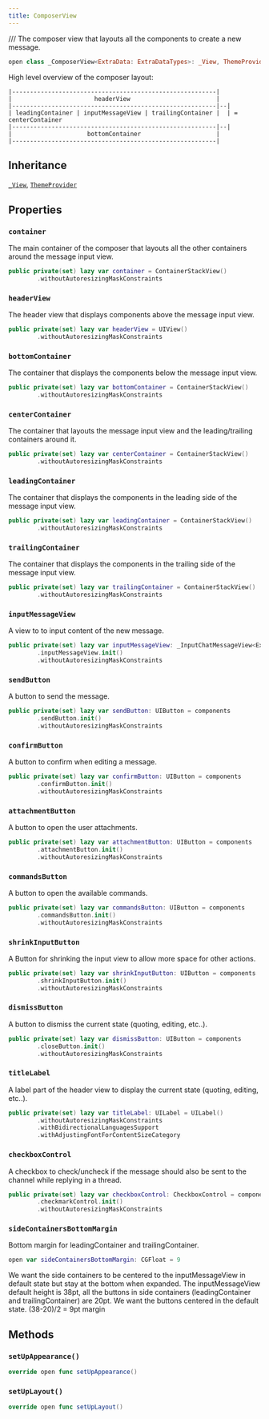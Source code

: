```yaml
---
title: ComposerView
---
```


/// The composer view that layouts all the components to create a new message.

``` swift
open class _ComposerView<ExtraData: ExtraDataTypes>: _View, ThemeProvider 
```

High level overview of the composer layout:

``` 
|---------------------------------------------------------|
|                       headerView                        |
|---------------------------------------------------------|--|
| leadingContainer | inputMessageView | trailingContainer |  | = centerContainer
|---------------------------------------------------------|--|
|                     bottomContainer                     |
|---------------------------------------------------------|
```

## Inheritance

[`_View`](../../common-views/_view), [`ThemeProvider`](../../utils/theme-provider)

## Properties

### `container`

The main container of the composer that layouts all the other containers around the message input view.

``` swift
public private(set) lazy var container = ContainerStackView()
        .withoutAutoresizingMaskConstraints
```

### `headerView`

The header view that displays components above the message input view.

``` swift
public private(set) lazy var headerView = UIView()
        .withoutAutoresizingMaskConstraints
```

### `bottomContainer`

The container that displays the components below the message input view.

``` swift
public private(set) lazy var bottomContainer = ContainerStackView()
        .withoutAutoresizingMaskConstraints
```

### `centerContainer`

The container that layouts the message input view and the leading/trailing containers around it.

``` swift
public private(set) lazy var centerContainer = ContainerStackView()
        .withoutAutoresizingMaskConstraints
```

### `leadingContainer`

The container that displays the components in the leading side of the message input view.

``` swift
public private(set) lazy var leadingContainer = ContainerStackView()
        .withoutAutoresizingMaskConstraints
```

### `trailingContainer`

The container that displays the components in the trailing side of the message input view.

``` swift
public private(set) lazy var trailingContainer = ContainerStackView()
        .withoutAutoresizingMaskConstraints
```

### `inputMessageView`

A view to to input content of the new message.

``` swift
public private(set) lazy var inputMessageView: _InputChatMessageView<ExtraData> = components
        .inputMessageView.init()
        .withoutAutoresizingMaskConstraints
```

### `sendButton`

A button to send the message.

``` swift
public private(set) lazy var sendButton: UIButton = components
        .sendButton.init()
        .withoutAutoresizingMaskConstraints
```

### `confirmButton`

A button to confirm when editing a message.

``` swift
public private(set) lazy var confirmButton: UIButton = components
        .confirmButton.init()
        .withoutAutoresizingMaskConstraints
```

### `attachmentButton`

A button to open the user attachments.

``` swift
public private(set) lazy var attachmentButton: UIButton = components
        .attachmentButton.init()
        .withoutAutoresizingMaskConstraints
```

### `commandsButton`

A button to open the available commands.

``` swift
public private(set) lazy var commandsButton: UIButton = components
        .commandsButton.init()
        .withoutAutoresizingMaskConstraints
```

### `shrinkInputButton`

A Button for shrinking the input view to allow more space for other actions.

``` swift
public private(set) lazy var shrinkInputButton: UIButton = components
        .shrinkInputButton.init()
        .withoutAutoresizingMaskConstraints
```

### `dismissButton`

A button to dismiss the current state (quoting, editing, etc..).

``` swift
public private(set) lazy var dismissButton: UIButton = components
        .closeButton.init()
        .withoutAutoresizingMaskConstraints
```

### `titleLabel`

A label part of the header view to display the current state (quoting, editing, etc..).

``` swift
public private(set) lazy var titleLabel: UILabel = UILabel()
        .withoutAutoresizingMaskConstraints
        .withBidirectionalLanguagesSupport
        .withAdjustingFontForContentSizeCategory
```

### `checkboxControl`

A checkbox to check/uncheck if the message should also
be sent to the channel while replying in a thread.

``` swift
public private(set) lazy var checkboxControl: CheckboxControl = components
        .checkmarkControl.init()
        .withoutAutoresizingMaskConstraints
```

### `sideContainersBottomMargin`

Bottom margin for leadingContainer and trailingContainer.

``` swift
open var sideContainersBottomMargin: CGFloat = 9
```

We want the side containers to be centered to the inputMessageView in default state but stay at the bottom when expanded.
The inputMessageView default height is 38pt,
all the buttons in side containers (leadingContainer and trailingContainer) are 20pt.
We want the buttons centered in the default state. (38-20)/2 = 9pt margin

## Methods

### `setUpAppearance()`

``` swift
override open func setUpAppearance() 
```

### `setUpLayout()`

``` swift
override open func setUpLayout() 
```
